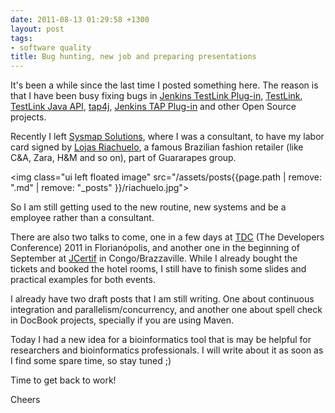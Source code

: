 ```yaml
---
date: 2011-08-13 01:29:58 +1300
layout: post
tags:
- software quality
title: Bug hunting, new job and preparing presentations
---
```


It's been a while since the last time I posted something here. The reason is that I have been busy fixing bugs in <a title="Jenkins TestLink Plug-in" href="https://wiki.jenkins-ci.org/display/JENKINS/TestLink+Plugin">Jenkins TestLink Plug-in</a>, <a title="TestLink" href="http://www.teamst.org">TestLink</a>, <a title="TestLink Java API" href="http://testlinkjavaapi.sourceforge.net/">TestLink Java API</a>, <a title="tap4j" href="http://www.tap4j.org">tap4j</a>, <a title="Jenkins TAP Plug-in" href="https://wiki.jenkins-ci.org/display/JENKINS/TAP+Plugin">Jenkins TAP Plug-in</a> and other Open Source projects.

Recently I left <a title="Sysmap Solutions" href="http://www.sysmap.com.br">Sysmap Solutions</a>, where I was a consultant, to have my labor card signed by <a title="Lojas Riachuelo" href="http://www.lojasriachuelo.com.br">Lojas Riachuelo</a>, a famous Brazilian fashion retailer (like C&amp;A, Zara, H&amp;M and so on), part of Guararapes group.

<img class="ui left floated image" src="/assets/posts{{page.path | remove: ".md" | remove: "_posts" }}/riachuelo.jpg">

So I am still getting used to the new routine, new systems and be a employee rather than a consultant.

There are also two talks to come, one in a few days at <a title="The Developers Conferecen" href="http://www.thedevelopersconference.com.br">TDC</a> (The Developers Conference) 2011 in Florian&oacute;polis, and another one in the beginning of September at <a title="JCertif" href="http://www.jcertif.com">JCertif</a> in Congo/Brazzaville. While I already bought the tickets and booked the hotel rooms, I still have to finish some slides and practical examples for both events.

I already have two draft posts that I am still writing. One about continuous integration and parallelism/concurrency, and another one about spell check in DocBook projects, specially if you are using Maven.

Today I had a new idea for a bioinformatics tool that is may be helpful for researchers and bioinformatics professionals. I will write about it as soon as I find some spare time, so stay tuned ;)

Time to get back to work!

Cheers
